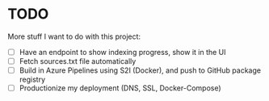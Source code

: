 # TODO

More stuff I want to do with this project:

- [ ] Have an endpoint to show indexing progress, show it in the UI
- [ ] Fetch sources.txt file automatically
- [ ] Build in Azure Pipelines using S2I (Docker), and push to GitHub package registry
- [ ] Productionize my deployment (DNS, SSL, Docker-Compose)
